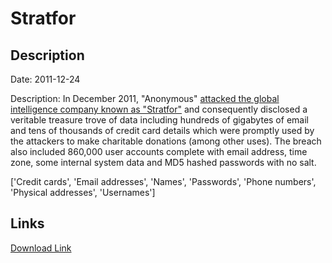 # Stratfor

## Description

Date: 2011-12-24

Description:
In December 2011, &quot;Anonymous&quot; <a href="http://www.troyhunt.com/2011/12/5-website-security-lessons-courtesy-of.html" target="_blank" rel="noopener">attacked the global intelligence company known as &quot;Stratfor&quot;</a> and consequently disclosed a veritable treasure trove of data including hundreds of gigabytes of email and tens of thousands of credit card details which were promptly used by the attackers to make charitable donations (among other uses). The breach also included 860,000 user accounts complete with email address, time zone, some internal system data and MD5 hashed passwords with no salt.


['Credit cards', 'Email addresses', 'Names', 'Passwords', 'Phone numbers', 'Physical addresses', 'Usernames']

## Links

[Download Link](https://link-to.net/1229997/85.54659371510964/dynamic/?r=c3RyYXRmb3IuY29t)
